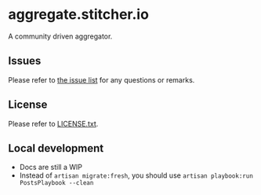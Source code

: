 # aggregate.stitcher.io

A community driven aggregator.

## Issues

Please refer to [the issue list](https://github.com/brendt/aggregate.stitcher.io/issues) for any questions or remarks.

## License

Please refer to [LICENSE.txt](./LICENSE.txt).

## Local development

- Docs are still a WIP
- Instead of `artisan migrate:fresh`, you should use `artisan playbook:run PostsPlaybook --clean`
